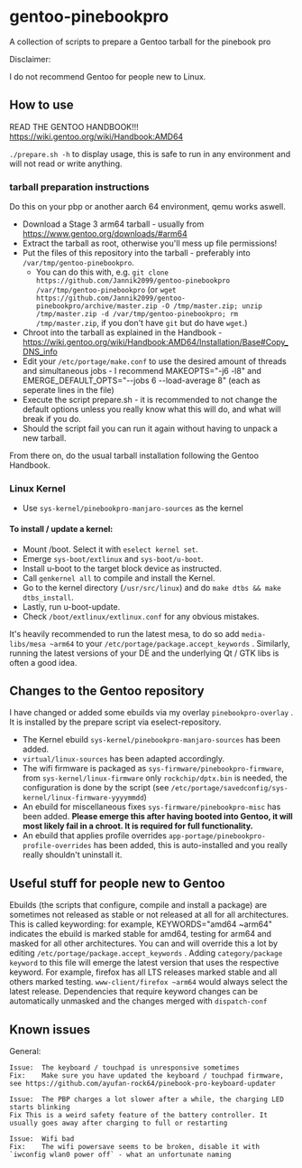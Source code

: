 # gentoo-pinebookpro

A collection of scripts to prepare a Gentoo tarball for the pinebook pro

Disclaimer:

I do not recommend Gentoo for people new to Linux.

## How to use

READ THE GENTOO HANDBOOK!!! https://wiki.gentoo.org/wiki/Handbook:AMD64

`./prepare.sh -h` to display usage, this is safe to run in any environment and will not read or write anything.

### tarball preparation instructions

Do this on your pbp or another aarch 64 environment, qemu works aswell.


- Download a Stage 3 arm64 tarball - usually from https://www.gentoo.org/downloads/#arm64
- Extract the tarball as root, otherwise you'll mess up file permissions!
- Put the files of this repository into the tarball - preferably into `/var/tmp/gentoo-pinebookpro`.
    - You can do this with, e.g. `git clone https://github.com/Jannik2099/gentoo-pinebookpro /var/tmp/gentoo-pinebookpro` (or `wget https://github.com/Jannik2099/gentoo-pinebookpro/archive/master.zip -O /tmp/master.zip; unzip /tmp/master.zip -d /var/tmp/gentoo-pinebookpro; rm /tmp/master.zip`, if you don't have `git` but do have `wget`.)
- Chroot into the tarball as explained in the Handbook - https://wiki.gentoo.org/wiki/Handbook:AMD64/Installation/Base#Copy_DNS_info
- Edit your `/etc/portage/make.conf` to use the desired amount of threads and simultaneous jobs - I recommend MAKEOPTS="-j6 -l8" and EMERGE_DEFAULT_OPTS="--jobs 6 --load-average 8" (each as seperate lines in the file)
- Execute the script prepare.sh - it is recommended to not change the default options unless you really know what this will do, and what will break if you do. 
- Should the script fail you can run it again without having to unpack a new tarball.


From there on, do the usual tarball installation following the Gentoo Handbook.

### Linux Kernel

- Use `sys-kernel/pinebookpro-manjaro-sources` as the kernel

#### To install / update a kernel:

- Mount /boot. Select it with `eselect kernel set`.
- Emerge `sys-boot/extlinux` and `sys-boot/u-boot`.
- Install u-boot to the target block device as instructed.
- Call `genkernel all` to compile and install the Kernel.
- Go to the kernel directory (`/usr/src/linux`) and do `make dtbs && make dtbs_install`.
- Lastly, run u-boot-update.
- Check `/boot/extlinux/extlinux.conf` for any obvious mistakes.

It's heavily recommended to run the latest mesa, to do so add `media-libs/mesa ~arm64` to your `/etc/portage/package.accept_keywords` .
Similarly, running the latest versions of your DE and the underlying Qt / GTK libs is often a good idea.

## Changes to the Gentoo repository

I have changed or added some ebuilds via my overlay `pinebookpro-overlay` . It is installed by the prepare script via eselect-repository.

- The Kernel ebuild `sys-kernel/pinebookpro-manjaro-sources` has been added.
- `virtual/linux-sources` has been adapted accordingly.
- The wifi firmware is packaged as `sys-firmware/pinebookpro-firmware`, from `sys-kernel/linux-firmware` only `rockchip/dptx.bin` is needed, the configuration is done by the script (see `/etc/portage/savedconfig/sys-kernel/linux-firmware-yyyymmdd`)
- An ebuild for miscellaneous fixes `sys-firmware/pinebookpro-misc` has been added. **Please emerge this after having booted into Gentoo, it will most likely fail in a chroot. It is required for full functionality.**
- An ebuild that applies profile overrides `app-portage/pinebookpro-profile-overrides` has been added, this is auto-installed and you really really shouldn't uninstall it.

## Useful stuff for people new to Gentoo

Ebuilds (the scripts that configure, compile and install a package) are sometimes not released as stable or not released at all for all architectures. This is called keywording: for example, KEYWORDS="amd64 ~arm64" indicates the ebuild is marked stable for amd64, testing for arm64 and masked for all other architectures.
You can and will override this a lot by editing `/etc/portage/package.accept_keywords` . Adding `category/package keyword` to this file will emerge the latest version that uses the respective keyword. For example, firefox has all LTS releases marked stable and all others marked testing. `www-client/firefox ~arm64` would always select the latest release. Dependencies that require keyword changes can be automatically unmasked and the changes merged with `dispatch-conf`

## Known issues

General:

	Issue:	The keyboard / touchpad is unresponsive sometimes
	Fix:	Make sure you have updated the keyboard / touchpad firmware, see https://github.com/ayufan-rock64/pinebook-pro-keyboard-updater

	Issue:	The PBP charges a lot slower after a while, the charging LED starts blinking
	Fix	This is a weird safety feature of the battery controller. It usually goes away after charging to full or restarting

	Issue:	Wifi bad
	Fix:	The wifi powersave seems to be broken, disable it with `iwconfig wlan0 power off` - what an unfortunate naming
